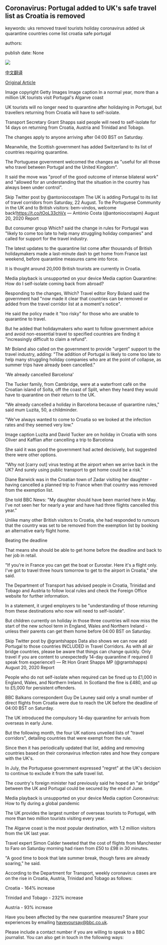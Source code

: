 ## Coronavirus: Portugal added to UK's safe travel list as Croatia is removed

keywords: uks removed travel tourists holiday coronavirus added uk quarantine countries come list croatia safe portugal

authors: 

publish date: None

![](https://ichef.bbci.co.uk/news/1024/branded_news/12074/production/_114044837_algarve1.jpg)

[中文翻译](Coronavirus%3A%20Portugal%20added%20to%20UK%27s%20safe%20travel%20list%20as%20Croatia%20is%20removed_zh.md)

[Original Article](https://www.bbc.com/news/uk-53854948)

Image copyright Getty Images Image caption In a normal year, more than a million UK tourists visit Portugal's Algarve coast

UK tourists will no longer need to quarantine after holidaying in Portugal, but travellers returning from Croatia will have to self-isolate.

Transport Secretary Grant Shapps said people will need to self-isolate for 14 days on returning from Croatia, Austria and Trinidad and Tobago.

The changes apply to anyone arriving after 04:00 BST on Saturday.

Meanwhile, the Scottish government has added Switzerland to its list of countries requiring quarantine.

The Portuguese government welcomed the changes as "useful for all those who travel between Portugal and the United Kingdom".

It said the move was "proof of the good outcome of intense bilateral work" and "allowed for an understanding that the situation in the country has always been under control".

Skip Twitter post by @antoniocostapm The UK is adding Portugal to its list of travel corridors from Saturday, 22 August. To the Portuguese Community in the UK and to British visitors: bem-vindos, welcome back\!https://t.co/tOoL33chVx — António Costa (@antoniocostapm) August 20, 2020 Report

But consumer group Which? said the change in rules for Portugal was "likely to come too late to help many struggling holiday companies" and called for support for the travel industry.

The latest updates to the quarantine list come after thousands of British holidaymakers made a last-minute dash to get home from France last weekend, before quarantine measures came into force.

It is thought around 20,000 British tourists are currently in Croatia.

Media playback is unsupported on your device Media caption Quarantine: How do I self-isolate coming back from abroad?

Responding to the changes, Which? Travel editor Rory Boland said the government had "now made it clear that countries can be removed or added from the travel corridor list at a moment's notice".

He said the policy made it "too risky" for those who are unable to quarantine to travel.

But he added that holidaymakers who want to follow government advice and avoid non-essential travel to specified countries are finding it "increasingly difficult to claim a refund".

Mr Boland also called on the government to provide "urgent" support to the travel industry, adding: "The addition of Portugal is likely to come too late to help many struggling holiday companies who are at the point of collapse, as summer trips have already been cancelled."

'We already cancelled Barcelona'

The Tucker family, from Cambridge, were at a waterfront café on the Croatian island of Solta, off the coast of Split, when they heard they would have to quarantine on their return to the UK.

"We already cancelled a holiday in Barcelona because of quarantine rules," said mum Luzita, 50, a childminder.

"We've always wanted to come to Croatia so we looked at the infection rates and they seemed very low."

Image caption Luzita and David Tucker are on holiday in Croatia with sons Oliver and Kaffian after cancelling a trip to Barcelona

She said it was good the government had acted decisively, but suggested there were other options.

"Why not [carry out] virus testing at the airport when we arrive back in the UK? And surely using public transport to get home could be a risk."

Diane Barwick was in the Croatian town of Zadar visiting her daughter - having cancelled a planned trip to France when that country was removed from the exemption list.

She told BBC News: "My daughter should have been married here in May. I've not seen her for nearly a year and have had three flights cancelled this year."

Unlike many other British visitors to Croatia, she had responded to rumours that the country was set to be removed from the exemption list by booking an alternative early flight home.

Beating the deadline

That means she should be able to get home before the deadline and back to her job in retail.

"If you're in France you can get the boat or Eurostar. Here it's a flight only. I've got to travel three hours tomorrow to get to the airport in Croatia," she said.

The Department of Transport has advised people in Croatia, Trinidad and Tobago and Austria to follow local rules and check the Foreign Office website for further information.

In a statement, it urged employers to be "understanding of those returning from these destinations who now will need to self-isolate".

But children currently on holiday in those three countries will now miss the start of the new school term in England, Wales and Northern Ireland - unless their parents can get them home before 04:00 BST on Saturday.

Skip Twitter post by @grantshapps Data also shows we can now add Portugal to those countries INCLUDED in Travel Corridors. As with all air bridge countries, please be aware that things can change quickly. Only travel if you are content to unexpectedly 14-day quarantine if required (I speak from experience\!) — Rt Hon Grant Shapps MP (@grantshapps) August 20, 2020 Report

People who do not self-isolate when required can be fined up to £1,000 in England, Wales, and Northern Ireland. In Scotland the fine is £480, and up to £5,000 for persistent offenders.

BBC Balkans correspondent Guy De Launey said only a small number of direct flights from Croatia were due to reach the UK before the deadline of 04:00 BST on Saturday.

The UK introduced the compulsory 14-day quarantine for arrivals from overseas in early June.

But the following month, the four UK nations unveiled lists of "travel corridors", detailing countries that were exempt from the rule.

Since then it has periodically updated that list, adding and removing countries based on their coronavirus infection rates and how they compare with the UK's.

In July, the Portuguese government expressed "regret" at the UK's decision to continue to exclude it from the safe travel list.

The country's foreign minister had previously said he hoped an "air bridge" between the UK and Portugal could be secured by the end of June.

Media playback is unsupported on your device Media caption Coronavirus: How to fly during a global pandemic

The UK provides the largest number of overseas tourists to Portugal, with more than two million tourists visiting every year.

The Algarve coast is the most popular destination, with 1.2 million visitors from the UK last year.

Travel expert Simon Calder tweeted that the cost of flights from Manchester to Faro on Saturday morning had risen from £50 to £98 in 30 minutes.

"A good time to book that late summer break, though fares are already soaring," he said.

According to the Department for Transport, weekly coronavirus cases are on the rise in Croatia, Austria, Trinidad and Tobago as follows:

Croatia - 164% increase

Trinidad and Tobago - 232% increase

Austria - 93% increase

Have you been affected by the new quarantine measures? Share your experiences by emailing haveyoursay@bbc.co.uk.

Please include a contact number if you are willing to speak to a BBC journalist. You can also get in touch in the following ways: